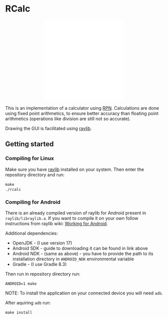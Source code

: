 # RCalc

<p align=center>
  <img src="./assets/icon.svg">
</p>

This is an implementation of a calculator using
[RPN](https://en.wikipedia.org/wiki/Reverse_Polish_notation). Calculations are
done using fixed point arithmetics, to ensure better accuracy than floating
point arithmetics (operations like division are still not so accurate). 

Drawing the GUI is facilitated using [raylib](https://www.raylib.com/).

## Getting started

### Compiling for Linux

Make sure you have [raylib](https://www.raylib.com/) installed on your system.
Then enter the repository directory and run:

```console
make
./rcalc
```

### Compiling for Android

There is an already compiled version of raylib for Android present in
`raylib/libraylib.a`. If you want to compile it on your own follow instructions from
raylib wiki: [Working for Android](https://github.com/raysan5/raylib/wiki/Working-for-Android).

Additional dependencies:
- OpenJDK - (I use version 17)
- Android SDK - guide to downloading it can be found in link above
- Android NDK - (same as above) - you have to provide the path to its installation
directory in `ANDROID_NDK` environmental variable
- Gradle - (I use Gradle 8.3)

Then run in repository directory run:

```console
ANDROID=1 make
```

NOTE: To install the application on your connected device you will need `adb`.

After aquiring `adb` run:

```console
make install
```
